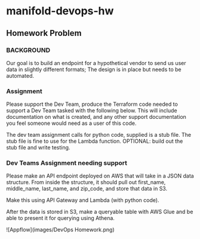 # manifold-devops-hw

## Homework Problem

### BACKGROUND

Our goal is to build an endpoint for a hypothetical vendor to send us user data in slightly different formats; The design is in place but needs to be automated.

### Assignment

Please support the Dev Team,  produce the Terraform code needed to support a Dev Team tasked with the following below.  This will include documentation on what is created, and any other support documentation you feel someone would need as a user of this code.  

The dev team assignment calls for python code, supplied is a stub file.  The stub file is fine to use for the Lambda function. OPTIONAL: build out the stub file and write testing.

### Dev Teams Assignment needing support

Please make an API endpoint deployed on AWS that will take in a JSON data structure. From inside the structure, it should pull out first_name, middle_name, last_name, and zip_code, and store that data in S3.

Make this using API Gateway and Lambda (with python code).

After the data is stored in S3, make a queryable table with AWS Glue and be able to present it for querying using Athena. 

![Appflow](images/DevOps Homework.png)

